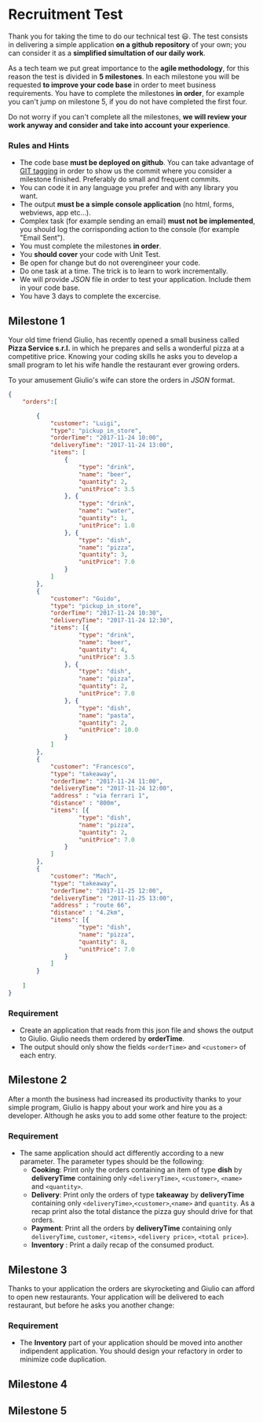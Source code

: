 # Recruitment Test

Thank you for taking the time to do our technical test :smiley:. 
The test consists in delivering a simple application **on a github repository** of your own; you can consider it as a **simplified simultation of our daily work**. 

As a tech team we put great importance to the **agile methodology**, for this reason the test is divided in **5 milestones**. In each milestone you will be requested **to improve your code base** in order to meet business requirements. You have to complete the milestones **in order**, for example you can't jump on milestone 5, if you do not have completed the first four.

Do not worry if you can't complete all the milestones, **we will review your work anyway and consider and take into account your experience**.

### Rules and Hints

* The code base **must be deployed on github**. You can take advantage of [GIT tagging](https://git-scm.com/book/en/v2/Git-Basics-Tagging) in order to show us the commit where you consider a milestone finished. Preferably do small and frequent commits.
* You can code it in any language you prefer and with any library you want.
* The output **must be a simple console application** (no html, forms, webviews, app etc...). 
* Complex task (for example sending an email) **must not be implemented**, you should log the corrisponding action to the console (for example "Email Sent").
* You must complete the milestones **in order**.
* You **should cover** your code with Unit Test.
* Be open for change but do not overengineer your code.
* Do one task at a time. The trick is to learn to work incrementally.
* We will provide *JSON* file in order to test your application. Include them in your code base.
* You have 3 days to complete the excercise.

## Milestone 1

Your old time friend Giulio, has recently opened a small business called **Pizza Service s.r.l.** in which he prepares and sells a wonderful pizza at a competitive price. Knowing your coding skills he asks you to develop a small program to let his wife handle the restaurant ever growing orders.

To your amusement Giulio's wife can store the orders in *JSON* format.

```json
{
	"orders":[

		{
			"customer": "Luigi",
			"type": "pickup_in_store",
			"orderTime": "2017-11-24 10:00",
			"deliveryTime": "2017-11-24 13:00",
			"items": [
				{
					"type": "drink",
					"name": "beer",
					"quantity": 2,
					"unitPrice": 3.5
				}, {
					"type": "drink",
					"name": "water",
					"quantity": 1,
					"unitPrice": 1.0
				}, {
					"type": "dish",
					"name": "pizza",
					"quantity": 3,
					"unitPrice": 7.0
				}
			]
		},
		{
			"customer": "Guido",
			"type": "pickup_in_store",
			"orderTime": "2017-11-24 10:30",
			"deliveryTime": "2017-11-24 12:30",
			"items": [{
					"type": "drink",
					"name": "beer",
					"quantity": 4,
					"unitPrice": 3.5
				}, {
					"type": "dish",
					"name": "pizza",
					"quantity": 2,
					"unitPrice": 7.0
				}, {
					"type": "dish",
					"name": "pasta",
					"quantity": 2,
					"unitPrice": 10.0
				}
			]
		},
		{
			"customer": "Francesco",
			"type": "takeaway",
			"orderTime": "2017-11-24 11:00",
			"deliveryTime": "2017-11-24 12:00",
			"address" : "via ferrari 1",
			"distance" : "800m",
			"items": [{
					"type": "dish",
					"name": "pizza",
					"quantity": 2,
					"unitPrice": 7.0
				}
			]
		},
		{
			"customer": "Mach",
			"type": "takeaway",
			"orderTime": "2017-11-25 12:00",
			"deliveryTime": "2017-11-25 13:00",
			"address" : "route 66",
			"distance" : "4.2km",
			"items": [{
					"type": "dish",
					"name": "pizza",
					"quantity": 8,
					"unitPrice": 7.0
				}
			]
		}
		
	]
}
```

### Requirement

* Create an application that reads from this json file and shows the output to Giulio. Giulio needs them ordered by **orderTime**.
* The output should only show the fields `<orderTime>` and `<customer>` of each entry.

## Milestone 2

After a month the business had increased its productivity thanks to your simple program, Giulio is happy about your work and hire you as a developer. Although he asks you to add some other feature to the project:

### Requirement

* The same application should act differently according to a new parameter. The parameter types should be the following:
  * **Cooking**:	Print only the orders containing an item of type **dish** by **deliveryTime** containing only `<deliveryTime>`, `<customer>`, `<name>` and `<quantity>`.
  * **Delivery**:	Print only the orders of type **takeaway** by **deliveryTime** containing only `<deliveryTime>`,`<customer>`,`<name>` and `quantity`. As a recap print also the total
  distance the pizza guy should drive for that orders.
  * **Payment**: Print all the orders by **deliveryTime** containing only `deliveryTime`, `customer`, `<items>`, `<delivery price>`, `<total price>`).
  * **Inventory** : Print a daily recap of the consumed product.

## Milestone 3

Thanks to your application the orders are skyrocketing and Giulio can afford to open new restaurants. Your application will be delivered to each restaurant, but before he asks you another change:

### Requirement
* The **Inventory** part of your application should be moved into another indipendent application. You should design your refactory in order to minimize code duplication.

## Milestone 4


## Milestone 5
 



